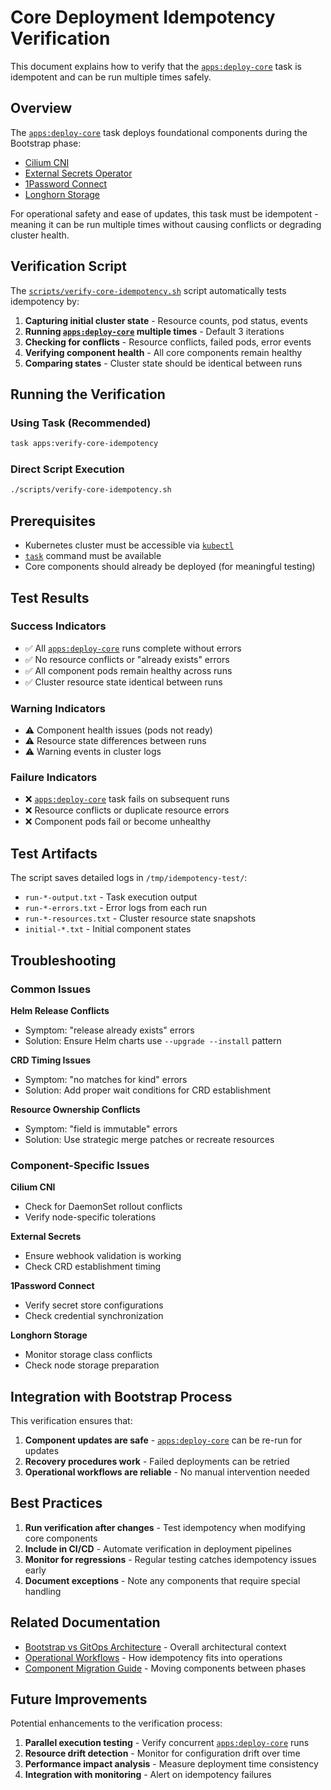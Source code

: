 # Core Deployment Idempotency Verification

This document explains how to verify that the [`apps:deploy-core`](../Taskfile.yml:402) task is idempotent and can be run multiple times safely.

## Overview

The [`apps:deploy-core`](../Taskfile.yml:402) task deploys foundational components during the Bootstrap phase:

- [Cilium CNI](../infrastructure/cilium/helmrelease.yaml:1)
- [External Secrets Operator](../infrastructure/external-secrets/external-secrets-operator.yaml:1)
- [1Password Connect](../infrastructure/onepassword-connect/deployment.yaml:1)
- [Longhorn Storage](../infrastructure/longhorn/kustomization.yaml:1)

For operational safety and ease of updates, this task must be idempotent - meaning it can be run multiple times without causing conflicts or degrading cluster health.

## Verification Script

The [`scripts/verify-core-idempotency.sh`](../scripts/verify-core-idempotency.sh:1) script automatically tests idempotency by:

1. **Capturing initial cluster state** - Resource counts, pod status, events
2. **Running [`apps:deploy-core`](../Taskfile.yml:402) multiple times** - Default 3 iterations
3. **Checking for conflicts** - Resource conflicts, failed pods, error events
4. **Verifying component health** - All core components remain healthy
5. **Comparing states** - Cluster state should be identical between runs

## Running the Verification

### Using Task (Recommended)

```bash
task apps:verify-core-idempotency
```

### Direct Script Execution

```bash
./scripts/verify-core-idempotency.sh
```

## Prerequisites

- Kubernetes cluster must be accessible via [`kubectl`](../Taskfile.yml:35)
- [`task`](../Taskfile.yml:22) command must be available
- Core components should already be deployed (for meaningful testing)

## Test Results

### Success Indicators

- ✅ All [`apps:deploy-core`](../Taskfile.yml:402) runs complete without errors
- ✅ No resource conflicts or "already exists" errors
- ✅ All component pods remain healthy across runs
- ✅ Cluster resource state identical between runs

### Warning Indicators

- ⚠️ Component health issues (pods not ready)
- ⚠️ Resource state differences between runs
- ⚠️ Warning events in cluster logs

### Failure Indicators

- ❌ [`apps:deploy-core`](../Taskfile.yml:402) task fails on subsequent runs
- ❌ Resource conflicts or duplicate resource errors
- ❌ Component pods fail or become unhealthy

## Test Artifacts

The script saves detailed logs in `/tmp/idempotency-test/`:

- `run-*-output.txt` - Task execution output
- `run-*-errors.txt` - Error logs from each run
- `run-*-resources.txt` - Cluster resource state snapshots
- `initial-*.txt` - Initial component states

## Troubleshooting

### Common Issues

**Helm Release Conflicts**

- Symptom: "release already exists" errors
- Solution: Ensure Helm charts use `--upgrade --install` pattern

**CRD Timing Issues**

- Symptom: "no matches for kind" errors
- Solution: Add proper wait conditions for CRD establishment

**Resource Ownership Conflicts**

- Symptom: "field is immutable" errors
- Solution: Use strategic merge patches or recreate resources

### Component-Specific Issues

**Cilium CNI**

- Check for DaemonSet rollout conflicts
- Verify node-specific tolerations

**External Secrets**

- Ensure webhook validation is working
- Check CRD establishment timing

**1Password Connect**

- Verify secret store configurations
- Check credential synchronization

**Longhorn Storage**

- Monitor storage class conflicts
- Check node storage preparation

## Integration with Bootstrap Process

This verification ensures that:

1. **Component updates are safe** - [`apps:deploy-core`](../Taskfile.yml:402) can be re-run for updates
2. **Recovery procedures work** - Failed deployments can be retried
3. **Operational workflows are reliable** - No manual intervention needed

## Best Practices

1. **Run verification after changes** - Test idempotency when modifying core components
2. **Include in CI/CD** - Automate verification in deployment pipelines
3. **Monitor for regressions** - Regular testing catches idempotency issues early
4. **Document exceptions** - Note any components that require special handling

## Related Documentation

- [Bootstrap vs GitOps Architecture](./BOOTSTRAP_VS_GITOPS_ARCHITECTURE.md) - Overall architectural context
- [Operational Workflows](./OPERATIONAL_WORKFLOWS.md) - How idempotency fits into operations
- [Component Migration Guide](./COMPONENT_MIGRATION_GUIDE.md) - Moving components between phases

## Future Improvements

Potential enhancements to the verification process:

1. **Parallel execution testing** - Verify concurrent [`apps:deploy-core`](../Taskfile.yml:402) runs
2. **Resource drift detection** - Monitor for configuration drift over time
3. **Performance impact analysis** - Measure deployment time consistency
4. **Integration with monitoring** - Alert on idempotency failures
